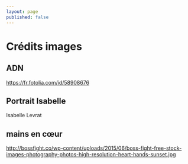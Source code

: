 ```yaml
---
layout: page
published: false
---
```


# Crédits images

## ADN

<https://fr.fotolia.com/id/58908676>

## Portrait Isabelle

Isabelle Levrat

## mains en cœur

<http://bossfight.co/wp-content/uploads/2015/06/boss-fight-free-stock-images-photography-photos-high-resolution-heart-hands-sunset.jpg>




